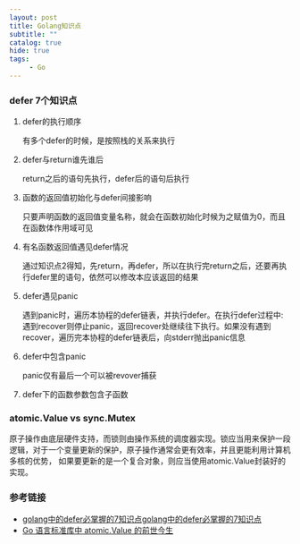 ```yaml
---
layout: post
title: Golang知识点
subtitle: ""
catalog: true
hide: true
tags:
     - Go
---
```


### defer 7个知识点

1. defer的执行顺序

    有多个defer的时候，是按照栈的关系来执行

2. defer与return谁先谁后

    return之后的语句先执行，defer后的语句后执行
    
3. 函数的返回值初始化与defer间接影响

    只要声明函数的返回值变量名称，就会在函数初始化时候为之赋值为0，而且在函数体作用域可见
    
4. 有名函数返回值遇见defer情况

    通过知识点2得知，先return，再defer，所以在执行完return之后，还要再执行defer里的语句，依然可以修改本应该返回的结果

5. defer遇见panic

    遇到panic时，遍历本协程的defer链表，并执行defer。在执行defer过程中:遇到recover则停止panic，返回recover处继续往下执行。如果没有遇到recover，遍历完本协程的defer链表后，向stderr抛出panic信息

6. defer中包含panic

    panic仅有最后一个可以被revover捕获

7. defer下的函数参数包含子函数    
        
### atomic.Value vs sync.Mutex

原子操作由底层硬件支持，而锁则由操作系统的调度器实现。锁应当用来保护一段逻辑，对于一个变量更新的保护，原子操作通常会更有效率，并且更能利用计算机多核的优势，
如果要更新的是一个复合对象，则应当使用atomic.Value封装好的实现。


### 参考链接

- [golang中的defer必掌握的7知识点golang中的defer必掌握的7知识点](https://www.dailybtc.cn/golang%e4%b8%ad%e7%9a%84defer%e5%bf%85%e6%8e%8c%e6%8f%a1%e7%9a%847%e7%9f%a5%e8%af%86%e7%82%b9golang%e4%b8%ad%e7%9a%84defer%e5%bf%85%e6%8e%8c%e6%8f%a1%e7%9a%847%e7%9f%a5%e8%af%86%e7%82%b9/)
- [Go 语言标准库中 atomic.Value 的前世今生](https://blog.betacat.io/post/golang-atomic-value-exploration/)
